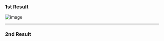 ### 1st Result

![image](https://user-images.githubusercontent.com/41619898/73704775-7d595000-4737-11ea-8906-b20a350eb6d4.png)



---



### 2nd Result
